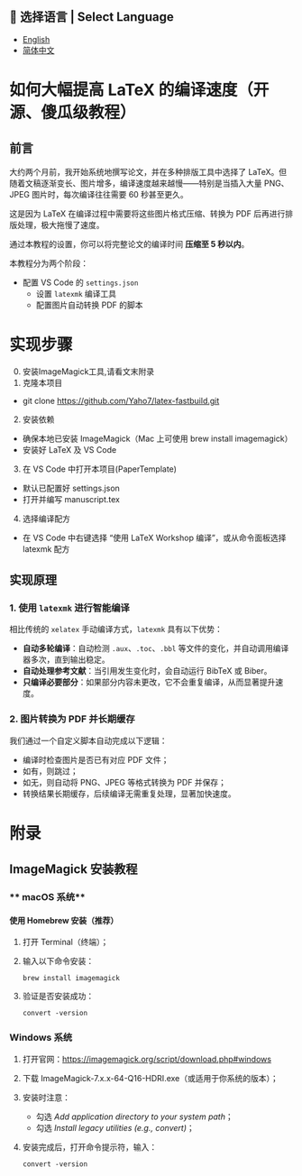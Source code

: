   ## 📖 选择语言 | Select Language
  
  - [English](./README.en.md)
  - [简体中文](./README.md)
  
  # 如何大幅提高 LaTeX 的编译速度（开源、傻瓜级教程）

  ## 前言

  大约两个月前，我开始系统地撰写论文，并在多种排版工具中选择了 LaTeX。但随着文稿逐渐变长、图片增多，编译速度越来越慢——特别是当插入大量 PNG、JPEG 图片时，每次编译往往需要 60 秒甚至更久。

  这是因为 LaTeX 在编译过程中需要将这些图片格式压缩、转换为 PDF 后再进行排版处理，极大拖慢了速度。

  通过本教程的设置，你可以将完整论文的编译时间 **压缩至 5 秒以内**。

  本教程分为两个阶段：

  - 配置 VS Code 的 `settings.json`
    - 设置 `latexmk` 编译工具
    - 配置图片自动转换 PDF 的脚本


  # 实现步骤
  0. 安装ImageMagick工具,请看文末附录
  1. 克隆本项目 
   - git clone https://github.com/Yaho7/latex-fastbuild.git
  2. 安装依赖
   - 确保本地已安装 ImageMagick（Mac 上可使用 brew install imagemagick）
   - 安装好 LaTeX 及 VS Code
  3. 在 VS Code 中打开本项目(PaperTemplate)
   - 默认已配置好 settings.json
   - 打开并编写 manuscript.tex
  4. 选择编译配方
   - 在 VS Code 中右键选择 “使用 LaTeX Workshop 编译”，或从命令面板选择 latexmk 配方


  ## 实现原理

  ### 1. 使用 `latexmk` 进行智能编译

  相比传统的 `xelatex` 手动编译方式，`latexmk` 具有以下优势：

  - **自动多轮编译**：自动检测 `.aux`、`.toc`、`.bbl` 等文件的变化，并自动调用编译器多次，直到输出稳定。
  - **自动处理参考文献**：当引用发生变化时，会自动运行 BibTeX 或 Biber。
  - **只编译必要部分**：如果部分内容未更改，它不会重复编译，从而显著提升速度。

  ### 2. 图片转换为 PDF 并长期缓存

  我们通过一个自定义脚本自动完成以下逻辑：

  - 编译时检查图片是否已有对应 PDF 文件；
  - 如有，则跳过；
  - 如无，则自动将 PNG、JPEG 等格式转换为 PDF 并保存；
  - 转换结果长期缓存，后续编译无需重复处理，显著加快速度。


# 附录

## **ImageMagick 安装教程**

### ** macOS 系统**

#### **使用 Homebrew 安装（推荐）**

1. 打开 Terminal（终端）；

2. 输入以下命令安装：

   ```
   brew install imagemagick
   ```

3. 验证是否安装成功：

   ```
   convert -version
   ```

### **Windows 系统**

1. 打开官网：https://imagemagick.org/script/download.php#windows

2. 下载 ImageMagick-7.x.x-64-Q16-HDRI.exe（或适用于你系统的版本）；

3. 安装时注意：

   - 勾选 *Add application directory to your system path*；
   - 勾选 *Install legacy utilities (e.g., convert)*；
  
4. 安装完成后，打开命令提示符，输入：

   ```
   convert -version
   ```

   